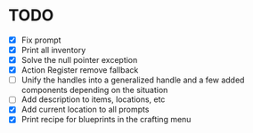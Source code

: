 # TODO

- [x] Fix prompt
- [x] Print all inventory
- [x] Solve the null pointer exception
- [x] Action Register remove fallback
- [ ] Unify the handles into a generalized handle and a few added components depending on the situation
- [ ] Add description to items, locations, etc
- [x] Add current location to all prompts
- [x] Print recipe for blueprints in the crafting menu